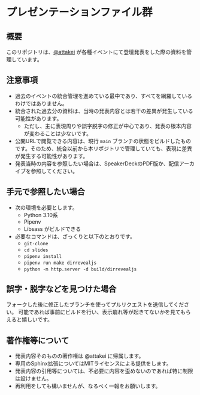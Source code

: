 # プレゼンテーションファイル群

## 概要

このリポジトリは、[@attakei](https://attakei.net) が各種イベントにて登壇発表をした際の資料を管理しています。

## 注意事項

* 過去のイベントの統合管理を進めている最中であり、すべてを網羅しているわけではありません。
* 統合された過去分の資料は、当時の発表内容とは若干の差異が発生している可能性があります。
  * ただし、主に表現周りや誤字脱字の修正が中心であり、発表の根本内容が変わることは少ないです。
* 公開URLで閲覧できる内容は、現行 `main` ブランチの状態をビルドしたものです。そのため、統合以前から本リポジトリで管理していても、表現に差異が発生する可能性があります。
* 発表当時の内容を参照したい場合は、SpeakerDeckのPDF版か、配信アーカイブを参照してください。

## 手元で参照したい場合

* 次の環境を必要とします。
  * Python 3.10系
  * Pipenv
  * Libsass がビルドできる
* 必要なコマンドは、ざっくりと以下のとおりです。
  * `git-clone`
  * `cd slides`
  * `pipenv install`
  * `pipenv run make dirrevealjs`
  * `python -m http.server -d build/dirrevealjs`

## 誤字・脱字などを見つけた場合

フォークした後に修正したブランチを使ってプルリクエストを送信してください。
可能であれば事前にビルドを行い、表示崩れ等が起きてないかを見てもらえると嬉しいです。

## 著作権等について

* 発表内容そのものの著作権は @attakei に帰属します。
* 専用のSphinx拡張についてはMITライセンスによる提供をします。
* 発表内容の引用等については、不必要に内容を歪めないのであれば特に制限は設けません。
* 再利用をしても構いませんが、なるべく一報をお願いします。
